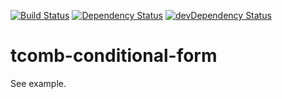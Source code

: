 [![Build Status](https://travis-ci.org/mondora-labs/tcomb-conditional-form.svg?branch=master)](https://travis-ci.org/mondora-labs/tcomb-conditional-form)
[![Dependency Status](https://david-dm.org/mondora-labs/tcomb-conditional-form.svg)](https://david-dm.org/mondora-labs/tcomb-conditional-form)
[![devDependency Status](https://david-dm.org/mondora-labs/tcomb-conditional-form/dev-status.svg)](https://david-dm.org/mondora-labs/tcomb-conditional-form#info=devDependencies)

# tcomb-conditional-form

See example.
